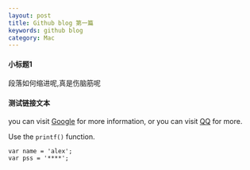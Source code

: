 ```yaml
---
layout: post
title: Github blog 第一篇
keywords: github blog
category: Mac
---
```


[Google]: http://www.google.com 'Google'
[linkQQ]: http://www.qq.com 'QQ web'

#### 小标题1
段落如何缩进呢,真是伤脑筋呢

#### 测试链接文本
you can visit [Google][] for more information, or you can visit [QQ][linkQQ] for more.

Use the `printf()` function.

    var name = 'alex';
    var pss = '****';

